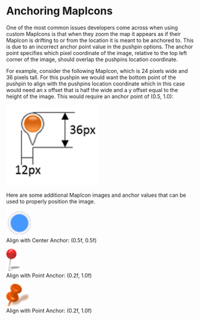 # Anchoring MapIcons

One of the most common issues developers come across when using custom MapIcons is that when they zoom the map it appears as if their MapIcon is drifting to or from the location it is meant to be anchored to. This is due to an incorrect anchor point value in the pushpin options. The anchor point specifies which pixel coordinate of the image, relative to the top left corner of the image, should overlap the pushpins location coordinate.
  
For example, consider the following MapIcon, which is 24 pixels wide and 36 pixels tall. For this pushpin we would want the bottom point of the pushpin to align with the pushpins location coordinate which in this case would need an x offset that is half the wide and a y offset equal to the height of the image. This would require an anchor point of (0.5, 1.0):

![MapIcon Dimensions](media/bmv8-anchoring-pushpins-dimensions.png)

Here are some additional MapIcon images and anchor values that can be used to properly position the image.  

![Aligned with Center](media/bmv8-anchoring-pushpins-align-center.png)  
Align with Center Anchor: (0.5f, 0.5f)  

![Aligned with Point](media/bmv8-anchoring-pushpins-align-with-point.png)  
Align with Point Anchor: (0.2f, 1.0f)  

![Aligned Pushpin](media/bmv8-anchoring-pushpins-align-pushpin.png)  
Align with Point Anchor: (0.2f, 1.0f)
